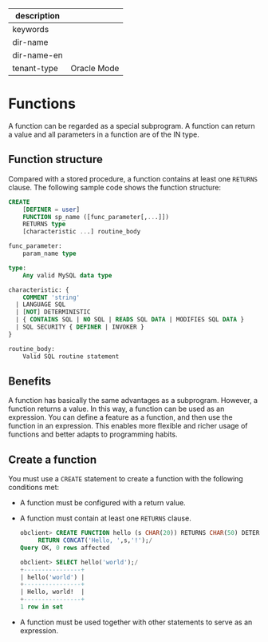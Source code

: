 |description||
|---|---|
|keywords||
|dir-name||
|dir-name-en||
|tenant-type|Oracle Mode|

# Functions

A function can be regarded as a special subprogram. A function can return a value and all parameters in a function are of the IN type.

## Function structure

Compared with a stored procedure, a function contains at least one `RETURNS` clause. The following sample code shows the function structure:

```sql
CREATE
    [DEFINER = user]
    FUNCTION sp_name ([func_parameter[,...]])
    RETURNS type
    [characteristic ...] routine_body

func_parameter:
    param_name type

type:
    Any valid MySQL data type

characteristic: {
    COMMENT 'string'
  | LANGUAGE SQL
  | [NOT] DETERMINISTIC
  | { CONTAINS SQL | NO SQL | READS SQL DATA | MODIFIES SQL DATA }
  | SQL SECURITY { DEFINER | INVOKER }
}

routine_body:
    Valid SQL routine statement
```

## Benefits

A function has basically the same advantages as a subprogram. However, a function returns a value. In this way, a function can be used as an expression. You can define a feature as a function, and then use the function in an expression. This enables more flexible and richer usage of functions and better adapts to programming habits.

## Create a function

You must use a `CREATE` statement to create a function with the following conditions met:

* A function must be configured with a return value.

* A function must contain at least one `RETURNS` clause.

   ```sql
   obclient> CREATE FUNCTION hello (s CHAR(20)) RETURNS CHAR(50) DETERMINISTIC
        RETURN CONCAT('Hello, ',s,'!');/
   Query OK, 0 rows affected

   obclient> SELECT hello('world');/
   +----------------+
   | hello('world') |
   +----------------+
   | Hello, world!  |
   +----------------+
   1 row in set
   ```

* A function must be used together with other statements to serve as an expression.





